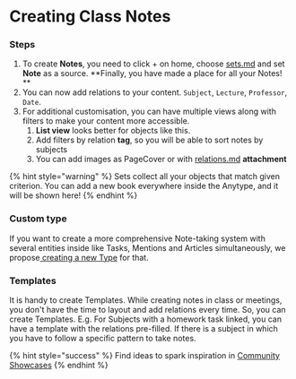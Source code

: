 # Creating Class Notes

### Steps

1. To create **Notes**, you need to click + on home, choose [sets.md](../fundamentals/sets.md "mention") and set **Note** as a source. **Finally, you have made a place for all your Notes! **
2. &#x20;You can now add relations to your content. `Subject`, `Lecture`, `Professor`, `Date`.
3. For additional customisation, you can have multiple views along with filters to make your content more accessible.&#x20;
   1. **List view** looks better for objects like this.
   2. Add filters by relation **tag**, so you will be able to sort notes by subjects
   3. You can add images as PageCover or with [relations.md](../fundamentals/relations.md "mention") **attachment**

{% hint style="warning" %}
Sets collect all your objects that match given criterion. You can add a new book everywhere inside the Anytype, and it will be shown here!
{% endhint %}

### Custom type

If you want to create a more comprehensive Note-taking system with several entities inside like Tasks, Mentions and Articles simultaneously, we propose[ creating a new Type](https://doc.anytype.io/intro/fundamentals/type#creating-types) for that.

### Templates

It is handy to create Templates. While creating notes in class or meetings, you don't have the time to layout and add relations every time. So, you can create Templates. E.g. For Subjects with a homework task linked, you can have a template with the relations pre-filled. If there is a subject in which you have to follow a specific pattern to take notes.

{% hint style="success" %}
​Find ideas to spark inspiration in [Community Showcases](https://community.anytype.io/c/general-discussion/showcase/13)
{% endhint %}
